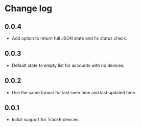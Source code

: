 # Change log

## 0.0.4
- Add option to return full JSON state and fix status check.

## 0.0.3
- Default state to empty list for accounts with no devices.

## 0.0.2
- Use the same format for last seen time and last updated time.

## 0.0.1
- Initial support for TrackR devices.
